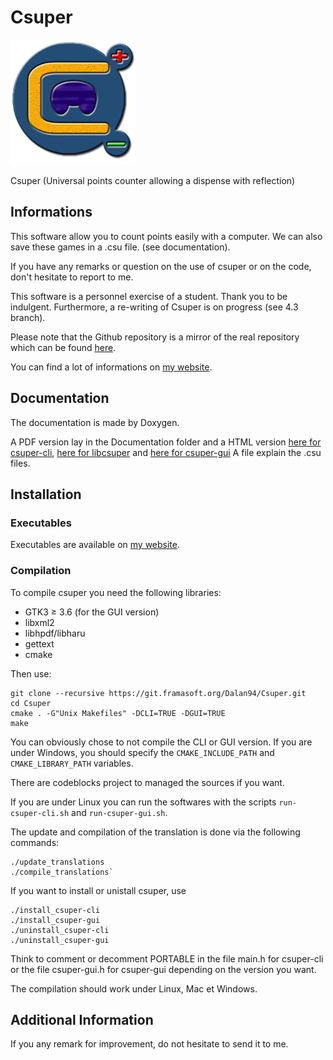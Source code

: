 Csuper
======
![Csuper logo](Images/Logo_200.png)


Csuper (Universal points counter allowing a dispense with reflection)

Informations
------------

This software allow you to count points easily with a computer.
We can also save these games in a .csu file. (see documentation).

If you have any remarks or question on the use of csuper or on the code, don't hesitate to report to me.

This software is a personnel exercise of a student. Thank you to be indulgent. Furthermore, a re-writing of Csuper is on progress (see 4.3 branch).

Please note that the Github repository is a mirror of the real repository which can be found [here](https://git.framasoft.org/Dalan94/Csuper).

You can find a lot of informations on [my website](http://www.dalan.rd-h.fr/wordpress).

Documentation
-------------

The documentation is made by Doxygen.

A PDF version lay in the Documentation folder and a HTML version [here for csuper-cli](http://www.dalan.rd-h.fr/documentation/doc_csuper), [here for libcsuper](http://www.dalan.rd-h.fr/documentation/doc_libcsuper) and [here for csuper-gui](http://www.dalan.rd-h.fr/documentation/doc_csuper-gui)
A file explain the .csu files.

Installation
------------

### Executables

Executables are available on [my website](http://www.dalan.rd-h.fr/wordpress).

### Compilation

To compile csuper you need the following libraries:

 * GTK3 ≥ 3.6 (for the GUI version)
 * libxml2
 * libhpdf/libharu
 * gettext
 * cmake

Then use:
```
git clone --recursive https://git.framasoft.org/Dalan94/Csuper.git
cd Csuper
cmake . -G"Unix Makefiles" -DCLI=TRUE -DGUI=TRUE
make
```

You can obviously chose to not compile the CLI or GUI version. If you are under Windows, you should specify the `CMAKE_INCLUDE_PATH` and `CMAKE_LIBRARY_PATH` variables.

There are codeblocks project to managed the sources if you want.

If you are under Linux you can run the softwares with the scripts `run-csuper-cli.sh` and `run-csuper-gui.sh`.

The update and compilation of the translation is done via the following commands:

```
./update_translations
./compile_translations`
```

If you want to install or unistall csuper, use 

```
./install_csuper-cli
./install_csuper-gui
./uninstall_csuper-cli
./uninstall_csuper-gui
```

Think to comment or decomment PORTABLE in the file main.h for csuper-cli or the file csuper-gui.h for csuper-gui depending on the version you want.

The compilation should work under Linux, Mac et Windows.

Additional Information
----------------------

If you any remark for improvement, do not hesitate to send it to me.